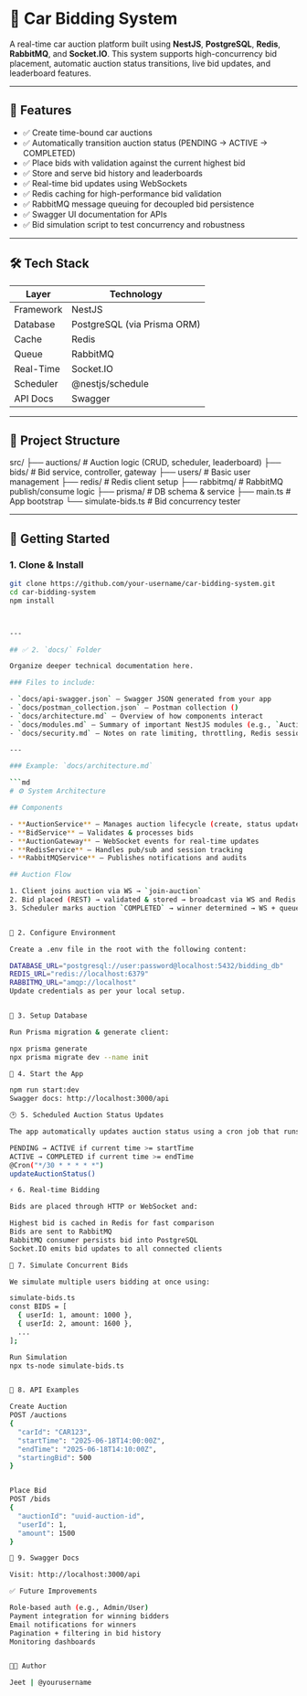 # 🚗 Car Bidding System

A real-time car auction platform built using **NestJS**, **PostgreSQL**, **Redis**, **RabbitMQ**, and **Socket.IO**. This system supports high-concurrency bid placement, automatic auction status transitions, live bid updates, and leaderboard features.

---

## 📌 Features

- ✅ Create time-bound car auctions
- ✅ Automatically transition auction status (PENDING → ACTIVE → COMPLETED)
- ✅ Place bids with validation against the current highest bid
- ✅ Store and serve bid history and leaderboards
- ✅ Real-time bid updates using WebSockets
- ✅ Redis caching for high-performance bid validation
- ✅ RabbitMQ message queuing for decoupled bid persistence
- ✅ Swagger UI documentation for APIs
- ✅ Bid simulation script to test concurrency and robustness

---

## 🛠️ Tech Stack

| Layer        | Technology     |
|--------------|----------------|
| Framework    | NestJS         |
| Database     | PostgreSQL (via Prisma ORM) |
| Cache        | Redis          |
| Queue        | RabbitMQ       |
| Real-Time    | Socket.IO      |
| Scheduler    | @nestjs/schedule |
| API Docs     | Swagger        |

---

## 🧱 Project Structure

src/
├── auctions/ # Auction logic (CRUD, scheduler, leaderboard)
├── bids/ # Bid service, controller, gateway
├── users/ # Basic user management
├── redis/ # Redis client setup
├── rabbitmq/ # RabbitMQ publish/consume logic
├── prisma/ # DB schema & service
├── main.ts # App bootstrap
└── simulate-bids.ts # Bid concurrency tester




---

## 🚀 Getting Started

### 1. Clone & Install

```bash
git clone https://github.com/your-username/car-bidding-system.git
cd car-bidding-system
npm install



---

## ✅ 2. `docs/` Folder

Organize deeper technical documentation here.

### Files to include:

- `docs/api-swagger.json` – Swagger JSON generated from your app
- `docs/postman_collection.json` – Postman collection ()
- `docs/architecture.md` – Overview of how components interact
- `docs/modules.md` – Summary of important NestJS modules (e.g., `AuctionModule`, `BidModule`)
- `docs/security.md` – Notes on rate limiting, throttling, Redis session handling

---

### Example: `docs/architecture.md`

```md
# ⚙️ System Architecture

## Components

- **AuctionService** – Manages auction lifecycle (create, status update)
- **BidService** – Validates & processes bids
- **AuctionGateway** – WebSocket events for real-time updates
- **RedisService** – Handles pub/sub and session tracking
- **RabbitMQService** – Publishes notifications and audits

## Auction Flow

1. Client joins auction via WS → `join-auction`
2. Bid placed (REST) → validated & stored → broadcast via WS and Redis
3. Scheduler marks auction `COMPLETED` → winner determined → WS + queue + DB update


📁 2. Configure Environment

Create a .env file in the root with the following content:

DATABASE_URL="postgresql://user:password@localhost:5432/bidding_db"
REDIS_URL="redis://localhost:6379"
RABBITMQ_URL="amqp://localhost"
Update credentials as per your local setup.


🧩 3. Setup Database

Run Prisma migration & generate client:

npx prisma generate
npx prisma migrate dev --name init

🚀 4. Start the App

npm run start:dev
Swagger docs: http://localhost:3000/api

🕑 5. Scheduled Auction Status Updates

The app automatically updates auction status using a cron job that runs every 30 seconds:

PENDING → ACTIVE if current time >= startTime
ACTIVE → COMPLETED if current time >= endTime
@Cron("*/30 * * * * *")
updateAuctionStatus()

⚡ 6. Real-time Bidding

Bids are placed through HTTP or WebSocket and:

Highest bid is cached in Redis for fast comparison
Bids are sent to RabbitMQ
RabbitMQ consumer persists bid into PostgreSQL
Socket.IO emits bid updates to all connected clients

🔄 7. Simulate Concurrent Bids

We simulate multiple users bidding at once using:

simulate-bids.ts
const BIDS = [
  { userId: 1, amount: 1000 },
  { userId: 2, amount: 1600 },
  ...
];

Run Simulation
npx ts-node simulate-bids.ts


🧪 8. API Examples

Create Auction
POST /auctions
{
  "carId": "CAR123",
  "startTime": "2025-06-18T14:00:00Z",
  "endTime": "2025-06-18T14:10:00Z",
  "startingBid": 500
}


Place Bid
POST /bids
{
  "auctionId": "uuid-auction-id",
  "userId": 1,
  "amount": 1500
}

🔐 9. Swagger Docs

Visit: http://localhost:3000/api

✅ Future Improvements

Role-based auth (e.g., Admin/User)
Payment integration for winning bidders
Email notifications for winners
Pagination + filtering in bid history
Monitoring dashboards


👨‍💻 Author

Jeet | @yourusername